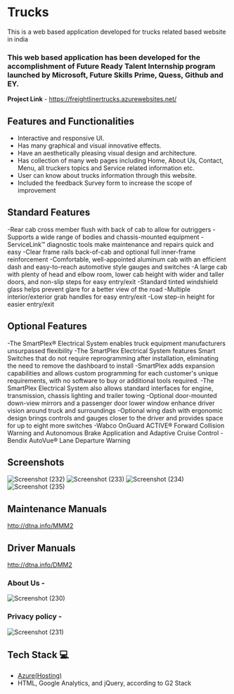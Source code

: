 # Trucks

This is a web based application developed for trucks related based website in india

### This web based application has been developed for the accomplishment of Future Ready Talent Internship program launched by Microsoft, Future Skills Prime, Quess, Github and EY.

**Project Link** - https://freightlinertrucks.azurewebsites.net/


## Features and Functionalities 

- Interactive and responsive UI.
- Has many graphical and visual innovative effects.
- Have an aesthetically pleasing visual design and architecture.
- Has collection of many web pages including Home, About Us, Contact, Menu, all truckers topics and Service related information etc.
- User can know about trucks information through this website.
- Included the feedback Survey form to increase the scope of improvement 

## Standard Features

-Rear cab cross member flush with back of cab to allow for outriggers
-Supports a wide range of bodies and chassis-mounted equipment
-ServiceLink™ diagnostic tools make maintenance and repairs quick and easy
-Clear frame rails back-of-cab and optional full inner-frame reinforcement
-Comfortable, well-appointed aluminum cab with an efficient dash and easy-to-reach automotive style gauges and switches
-A large cab with plenty of head and elbow room, lower cab height with wider and taller doors, and non-slip steps for easy entry/exit
-Standard tinted windshield glass helps prevent glare for a better view of the road
-Multiple interior/exterior grab handles for easy entry/exit
-Low step-in height for easier entry/exit

## Optional Features

-The SmartPlex® Electrical System enables truck equipment manufacturers unsurpassed flexibility
-The SmartPlex Electrical System features Smart Switches that do not require reprogramming after installation, eliminating the need to remove the dashboard to install
-SmartPlex adds expansion capabilities and allows custom programming for each customer's unique requirements, with no software to buy or additional tools required.
-The SmartPlex Electrical System also allows standard interfaces for engine, transmission, chassis lighting and trailer towing
-Optional door-mounted down-view mirrors and a passenger door lower window enhance driver vision around truck and surroundings
-Optional wing dash with ergonomic design brings controls and gauges closer to the driver and provides space for up to eight more switches
-Wabco OnGuard ACTIVE® Forward Collision Warning and Autonomous Brake Application and Adaptive Cruise Control
-Bendix AutoVue® Lane Departure Warning 

## Screenshots
![Screenshot (232)](https://user-images.githubusercontent.com/104090204/175789267-09d17d2d-86cf-4043-bc84-ed9a13408dab.png)
![Screenshot (233)](https://user-images.githubusercontent.com/104090204/175789299-7882bf45-b983-4d36-b9d4-9434f467c92b.png)
![Screenshot (234)](https://user-images.githubusercontent.com/104090204/175789324-187275cb-e4ed-4a34-a3b5-89a936e006c0.png)
![Screenshot (235)](https://user-images.githubusercontent.com/104090204/175789370-29101a90-bb3b-47bf-854e-88a0caadcb98.png)




## Maintenance Manuals

http://dtna.info/MMM2

## Driver Manuals

http://dtna.info/DMM2

### About Us -

![Screenshot (230)](https://user-images.githubusercontent.com/104090204/175788846-f14ebd91-c659-4401-9e96-9d1cd812113c.png)

### Privacy policy -

![Screenshot (231)](https://user-images.githubusercontent.com/104090204/175789209-5e509336-1e64-478e-a407-57603a98f82e.png)



## Tech Stack 💻

- [Azure(Hosting)](https://azure.microsoft.com/en-in/features/azure-portal/)
- HTML, Google Analytics, and jQuery, according to G2 Stack



